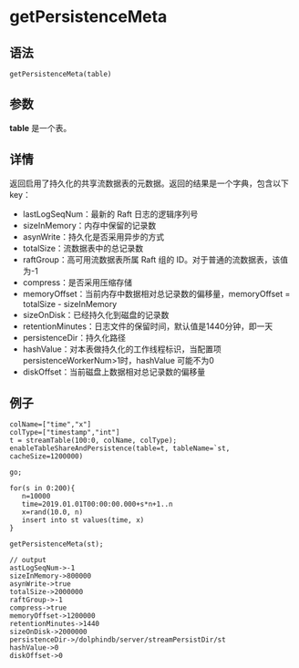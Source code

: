 # getPersistenceMeta

## 语法

`getPersistenceMeta(table)`

## 参数

**table** 是一个表。

## 详情

返回启用了持久化的共享流数据表的元数据。返回的结果是一个字典，包含以下 key：

* lastLogSeqNum：最新的 Raft 日志的逻辑序列号
* sizeInMemory：内存中保留的记录数
* asynWrite：持久化是否采用异步的方式
* totalSize：流数据表中的总记录数
* raftGroup：高可用流数据表所属 Raft 组的 ID。对于普通的流数据表，该值为-1
* compress：是否采用压缩存储
* memoryOffset：当前内存中数据相对总记录数的偏移量，memoryOffset = totalSize - sizeInMemory
* sizeOnDisk：已经持久化到磁盘的记录数
* retentionMinutes：日志文件的保留时间，默认值是1440分钟，即一天
* persistenceDir：持久化路径
* hashValue：对本表做持久化的工作线程标识，当配置项
  persistenceWorkerNum>1时，hashValue 可能不为0
* diskOffset：当前磁盘上数据相对总记录数的偏移量

## 例子

```
colName=["time","x"]
colType=["timestamp","int"]
t = streamTable(100:0, colName, colType);
enableTableShareAndPersistence(table=t, tableName=`st, cacheSize=1200000)

go;

for(s in 0:200){
   n=10000
   time=2019.01.01T00:00:00.000+s*n+1..n
   x=rand(10.0, n)
   insert into st values(time, x)
}

getPersistenceMeta(st);

// output
astLogSeqNum->-1
sizeInMemory->800000
asynWrite->true
totalSize->2000000
raftGroup->-1
compress->true
memoryOffset->1200000
retentionMinutes->1440
sizeOnDisk->2000000
persistenceDir->/dolphindb/server/streamPersistDir/st
hashValue->0
diskOffset->0
```

